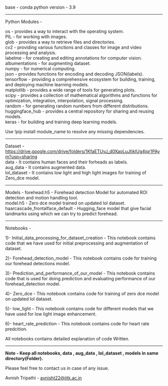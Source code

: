 base - conda
python version - 3.9 
******************************************************************************************************************************************************
Python Modules -

os - provides a way to interact with the operating system. </br>
PIL - for working with images. </br>
glob - provides a way to retrieve files and directories. </br>
cv2 - providing various functions and classes for image and video processing and analysis. </br>
labelme - for creating and editing annotations for computer vision. </br>
albumentations - for augmenting dataset. </br>
numpy -  for numerical computing. </br>
json - provides functions for encoding and decoding JSON(labels). </br>
tensorflow - providing a comprehensive ecosystem for building, training, and deploying machine learning models. </br>
matplotlib - provides a wide range of tools for generating plots. </br>
scipy - provides a collection of mathematical algorithms and functions for optimization, integration, interpolation, signal processing.</br>
random - for generating random numbers from different distributions.</br>
huggingface_hub - provides a central repository for sharing and reusing models.</br>
keras - for building and training deep learning models.</br>


Use !pip install module_name to resolve any missing dependencies.

********************************************************************************************************************************************************
Dataset - https://drive.google.com/drive/folders/1KfaETUvJ_d0XaoLuJtikIUg4jqr1PAym?usp=sharing </br>
data - It contains human faces and their forheads as labels. </br>
aug_data - It contains augmented data. </br>
lol_dataset - It contains low light and high light images for training of Zero_dce model. </br>

********************************************************************************************************************************************************
Models - 
forehead.h5 - Forehead detection Model for automated ROI detection and motion handling tool. </br>
model.h5 - Zero dce model trained on updated lol dataset. </br>
haarcascade_frontalface_default - Hugging_face model that give facial landmarks using which we can try to predict forehead. </br>

********************************************************************************************************************************************************
Notebooks - 


1)- Initial_data_processing_for_dataset_creation - This notebook contains code that we have used for initial preprocessing and augmentation of dataset.

2)- Forehead_detection_model - This notebook contains code for training our forehead detections model.

3)- Prediction_and_performance_of_our_model - This notebook contains code that is used for doing prediction and evaluating performance of our forehead_detection model.

4)- Zero_dce - This notebook contains code for training of zero dce model on updated lol dataset.

5)- low_light - This notebook contains code for different models that we have used for low light image enhancement.

6)- heart_rate_prediction - This notebook contains code for heart rate predcition.


All notebooks contains detailed explanation of code Written.

***********************************************************************************************************************************************************

**Note - Keep all notebooks, data , aug_data , lol_dataset , models in same directory(Folder).**

Please feel free to contact us in case of any issue.


Avnish Tripathi - avnisht22@iitk.ac.in 

